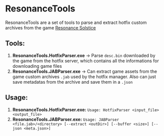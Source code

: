 # ResonanceTools

ResonanceTools are a set of tools to parse and extract hotfix custom archives from the game [Resonance Solstice](https://resonance.ujoygames.com/#/)

## Tools:
1. **ResonanceTools.HotfixParser.exe** -> Parse `desc.bin` downloaded by the game from the hotfix server, which contains all the informations for downloading game files
2. **ResonanceTools.JABParser.exe** -> Can extract game assets from the game custom archives `.jab` used by the hotfix manager. Also can just save metadatas from the archive and save them in a `.json`

## Usage:
1. **ResonanceTools.HotfixParser.exe:**
```Usage: HotfixParser <input_file> <output_file>```
1. **ResonanceTools.JABParser.exe:**
```Usage: JABParser <file.jab>/<directory> [--extract <outDir>] [--buffer <size>] [--json <meta.json>]```